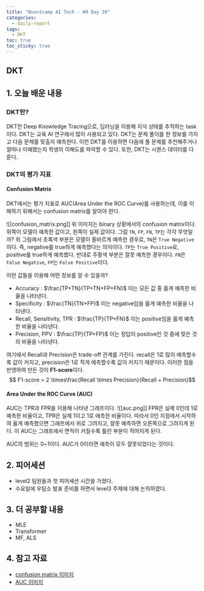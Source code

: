 ```yaml
---
title: "Boostcamp AI Tech - W9 Day 39"
categories:
  - daily-report
tags:
  - DKT
toc: true
toc_sticky: true
---
```


## DKT

## 1. 오늘 배운 내용
### DKT란?
DKT란 Deep Knowledge Tracing으로, 딥러닝을 이용해 지식 상태를 추적하는 task이다. DKT는 교육 AI 연구에서 많이 사용되고 있다. DKT는 문제 풀이를 한 정보를 가지고 다음 문제를 맞출지 예측한다. 이런 DKT를 이용하면 다음에 풀 문제를 추천해주거나 얼마나 이해했는지 학생의 이해도를 파악할 수 있다. 또한, DKT는 시퀀스 데이터를 다룬다.


### DKT의 평가 지표
#### Confusion Matrix
DKT에서는 평가 지표로 AUC(Area Under the ROC Curve)를 사용하는데, 이를 이해하기 위해서는 confusion matrix를 알아야 한다. 

![[confusion_matrix.png]]
위 이미지는 binary 상황에서의 confusion matrix이다. 위쪽이 모델이 예측한 값이고, 왼쪽이 실제 값이다. 그럼 `TN`, `FP`, `FN`, `TP`는 각각 무엇일까? 위 그림에서 초록색 부분은 모델이 올바르게 예측한 경우로, `TN`은 `True Negative`이다. 즉, negative를 true하게 예측했다는 의미이다. `TP`는 `True Positive`로, positive를 true하게 예측했다. 반대로 주황색 부분은 잘못 예측한 경우이다. `FN`은 `False Negative`, `FP`는 `False Positive`이다.

이런 값들을 이용해 어떤 정보를 알 수 있을까?
- Accuracy : $\frac{TP+TN}{TP+TN+FP+FN}$ 이는 모든 값 중 옳게 예측한 비율을 나타낸다.
- Specificity : $\frac{TN}{TN+FP}$ 이는 negative임을 옳게 예측한 비율을 나타낸다.
- Recall, Sensitivity, TPR : $\frac{TP}{TP+FN}$ 이는 positive임을 옳게 예측한 비율을 나타낸다.
- Precision, PPV : $\frac{TP}{TP+FP}$ 이는 정답이 positive인 것 중에 맞은 것의 비율을 나타낸다.

여기에서 Recall과 Precision은 trade-off 관계를 가진다. recall은 1로 많이 예측할수록 값이 커지고, precision은 1로 적게 예측할수록 값이 커지기 때문이다. 이러한 점을 반영하여 만든 것이 **F1-score**이다.
$$ F1-score = 2 \times\frac{Recall \times Precision}{Recall + Precision}$$

#### Area Under the ROC Curve (AUC)
AUC는 TPR과 FPR을 이용해 나타낸 그래프이다.
![[auc.png]]
FPR은 실제 0인데 1로 예측한 비율이고, TPR은 실제 1이고 1로 에측한 비율이다. 따라서 0인 지점에서 시작하여 옳게 예측했으면 그래프에서 위로 그려지고, 잘못 예측하면 오른쪽으로 그려지게 된다. 이 AUC는 그래프에서 면적이 커질수록 틀린 부분이 적어지게 된다.

AUC의 범위는 0~1이다. AUC가 0이라면 예측이 모두 잘못되었다는 것이다.

## 2. 피어세션
- level2 팀원들과 첫 피어세션 시간을 가졌다.
- 수요일에 우팀소 발표 준비를 하면서 level3 주제에 대해 논의하였다.


## 3. 더 공부할 내용
- MLE
- Transformer
- MF, ALS

## 4. 참고 자료
- [confusion matrix 이미지](https://pub.towardsai.net/deep-understanding-of-confusion-matrix-6ab1f88a267e)
- [AUC 이미지](https://bioinformaticsandme.tistory.com/328)